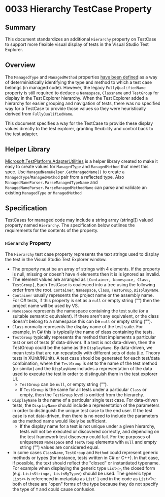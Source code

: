 # 0033 Hierarchy TestCase Property

## Summary
This document standardizes an additional `Hierarchy` property on TestCase to support more flexible visual display of tests in the Visual Studio Test Explorer.

## Overview
The `ManagedType` and `ManagedMethod` properties [have been defined](0017-Managed-TestCase-Properties.md) as a way of deterministically identifying the type and method to which a test case belongs (in managed code). However, the legacy `FullyQualifiedName` property is still required to deduce a `Namespace`, `Classname` and `TestGroup` for display in the Test Explorer hierarchy. When the Test Explorer added a hierarchy for easier grouping and navigation of tests, there was no specified way for a TestCase to provide those values so they were heuristically derived from `FullyQualifiedName`. 

This document specifies a way for the TestCase to provide these display values directly to the test explorer, granting flexibility and control back to the test adapter.

## Helper Library

[Microsoft.TestPlatform.AdapterUtilities](https://www.nuget.org/packages/Microsoft.TestPlatform.AdapterUtilities) is a helper library created to make it easy to create values for `ManagedType` and `ManagedMethod` that meet this spec. Use `ManagedNameHelper.GetManagedName()` to create a `ManagedType`/`ManagedMethod` pair from a reflected type. Also `ManagedNameParser.ParseManagedTypeName` and `ManagedNameParser.ParseManagedMethodName` can parse and validate an existing `ManagedType` or `ManagedMethod`

## Specification

TestCases for managed code may include a string array (string[]) valued property named `Hierarchy`. The specification below outlines the requirements for the contents of the property.

### `Hierarchy` Property

The `Hierarchy` test case property represents the text strings used to display the test in the Visual Studio Test Explorer window. 

* The property must be an array of strings with 4 elements. If the property is null, missing or doesn't have 4 elements then it is is ignored as invalid.
* The element values are arranged as `[Container, Namespace, Class, TestGroup]`, Each TestCase is coalesced into a tree using the following order from the root. `Container`, `Namespace`, `Class`, `TestGroup`, `DisplayName`. 
* `Container` usually represents the project name or the assembly name. For C# tests, if this property is set as a `null` or empty string ("") then the project name will be used by VS.
* `Namespace` represents the namespace containing the test suite (or a suitable semantic equivalent). If there aren't any equivalent, or the class doesn't belong to a namespace this can be `null` or empty string ("").
* `Class` normally represents the display name of the test suite. For example, in C# this is typically the name of class containing the tests.
* `TestGroup` typically represents the method that implements a particular test or set of tests (if data-driven). If a test is not data-driven, then the TestGroup could be the same as the `DisplayName`. By data-driven, we mean tests that are run repeatedly with different sets of data (i.e. Theory tests in XUnit/NUnit). A test case should be generated for each test/data combination, where the `TestGroup` is set to the name of the test method (or similar) and the `DisplayName` includes a representation of the data used to execute the test in order to distinguish them in the test explorer UI.
   * `TestGroup` can be `null`, or empty string (""). 
   * If `TestGroup` is the same for all tests under a particular `Class` or empty, then the `TestGroup` level is omitted from the hierarchy. 
* `DisplayName` is the name of a particular single test case. For data-driven tests, the `DisplayName` should include a representation of the parameters in order to distinguish the unique test case to the end user. If the test case is not data-driven, then there is no need to include the parameters as the method name would likely be sufficient.
   * If the display name for a test is not unique under a given hierarchy, tests will not be executed or discovered correctly, and depending on the test framework test discovery could fail. For the purposes of uniqueness `Namespace` and `TestGroup` elements with `null` and empty string ("") values are considered equal.
* In some cases `ClassName`, `TestGroup` and `Method` could represent generic methods or types (for instance, tests written in C# or C++). In that case, if possible, the text should reflect the "closed" or instantiated typename. For example when displaying the generic type `List<>`, the closed form (e.g. `List<String>, List<MyType>`) should be used. The generic type `List<>` is referenced in metadata as ``List`1`` and in the code as `List<T>`; both of these are "open" forms of the type because they do not specify the type of `T` and could cause confusion.
